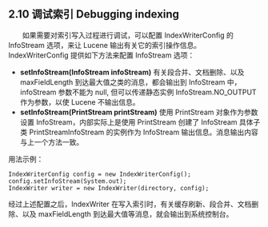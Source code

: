 ## 2.10 调试索引 Debugging indexing ##

&emsp;&emsp;如果需要对索引写入过程进行调试，可以配置 IndexWriterConfig 的 InfoStream 选项，来让 Lucene 输出有关它的索引操作信息。IndexWriterConfig 提供如下方法来配置 InfoStream 选项：
- **setInfoStream(InfoStream infoStream)** 有关段合并、文档删除、以及 maxFieldLength 到达最大值之类的消息，都会输出到 InfoStream 中，infoStream 参数不能为 null, 但可以传递静态实例 InfoStream.NO_OUTPUT 作为参数，以使 Lucene 不输出信息。
- **setInfoStream(PrintStream printStream)** 使用 PrintStream 对象作为参数设置 InfoStream，内部实际上是使用 PrintStream 创建了 InfoStream 具体子类 PrintStreamInfoStream 的实例作为 InfoStream 输出信息。消息输出内容与上一个方法一致。

用法示例：
```
IndexWriterConfig config = new IndexWriterConfig();
config.setInfoStream(System.out);
IndexWriter writer = new IndexWriter(directory, config);
```

经过上述配置之后，IndexWriter 在写入索引时，有关缓存刷新、段合并、文档删除、以及 maxFieldLength 到达最大值等消息，就会输出到系统控制台。





